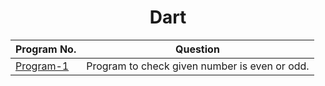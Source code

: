 <div align="center">

# Dart
| Program No.| Question |
| ------- | ------ |
| [Program-1](https://github.com/NamanManjkhola/basicprograms/blob/780344803c8bc91a4a83acaa60c81f982a3df760/Dart/Program1/checkevenodd.dart) | Program to check given number is even or odd.
</div>
